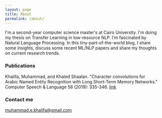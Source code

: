 ```yaml
---
layout: page
title: About
permalink: /about/
---
```


I'm a second-year computer science master's at Cairo University. I'm doing my thesis on Transfer Learning in low-resource NLP.
I'm fascinated by Natural Language Processing. 
In this tiny-part-of-the-world blog, I share some insights, discuss some recent ML/NLP papers and share my thoughts on current research trends.


### Publications 
Khalifa, Muhammad, and Khaled Shaalan. "Character convolutions for Arabic Named Entity Recognition with Long Short-Term Memory Networks." Computer Speech & Language 58 (2019): 335-346.
[link](https://www.sciencedirect.com/science/article/pii/S0885230818301657?via%3Dihub)

### Contact me

[muhammad.e.khalifa@gmail.com](mailto:muhammad.e.khalifa@gmail.com)
